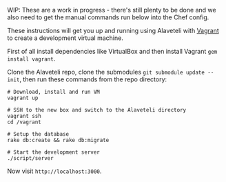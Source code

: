 WIP: These are a work in progress - there's still plenty to be done and we also
need to get the manual commands run below into the Chef config.

These instructions will get you up and running using Alaveteli with
[Vagrant](http://vagrantup.com) to create a development virtual machine.

First of all install dependencies like VirtualBox and then install Vagrant
`gem install vagrant`.

Clone the Alaveteli repo, clone the submodules `git submodule update --init`,
then run these commands from the repo directory:

    # Download, install and run VM
    vagrant up

    # SSH to the new box and switch to the Alaveteli directory
    vagrant ssh
    cd /vagrant

    # Setup the database
    rake db:create && rake db:migrate

    # Start the development server
    ./script/server

Now visit `http://localhost:3000`.
